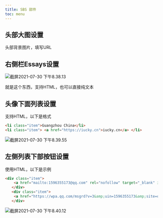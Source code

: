 ```yaml
---
title: SBS 部件
toc: menu
---
```


## 头部大图设置

头部背景图片，填写URL

## 右侧栏Essays设置

![截屏2021-07-30 下午8.38.13](https://gitee.com/wibus/blog-assets-goo/raw/master/asset-pic/20210730203815.png)

就是这个东西，支持HTML，也可以直接纯文本

## 头像下面列表设置

支持HTML，以下是格式

```html
<li class="item">Guangzhou China</li> 
<li class="item"> <a href="https://iucky.cn">iucky.cn</a> </li>
```

![截屏2021-07-30 下午8.39.55](https://gitee.com/wibus/blog-assets-goo/raw/master/asset-pic/20210730203958.png)

## 左侧列表下部按钮设置

使用HTML，以下是示例

```html
<div class="item"> 
    <a href="mailto:1596355173@qq.com" rel="nofollow" target="_blank" id="button" class="tips-top" aria-label="1596355173@qq.com"> 发送邮件</a> 
   </div> 
   <div class="item"> 
    <a href="https://wpa.qq.com/msgrd?v=3&amp;uin=1596355173&amp;site=qq&amp;menu=yes" rel="nofollow" target="_blank" id="button" class="tips-top" aria-label="发起QQ即时聊天(1596355173)">即时消息</a> 
   </div> 
```

![截屏2021-07-30 下午8.40.12](https://gitee.com/wibus/blog-assets-goo/raw/master/asset-pic/20210730204014.png)

